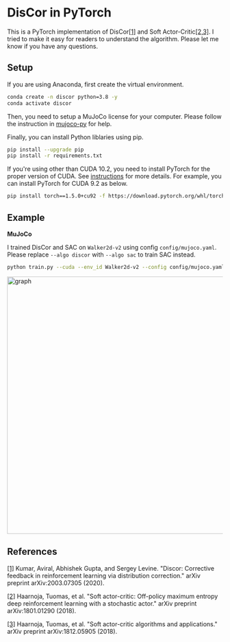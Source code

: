# DisCor in PyTorch
This is a PyTorch implementation of DisCor[[1]](#references) and Soft Actor-Critic[[2,3]](#references). I tried to make it easy for readers to understand the algorithm. Please let me know if you have any questions.


## Setup
If you are using Anaconda, first create the virtual environment.

```bash
conda create -n discor python=3.8 -y
conda activate discor
```

Then, you need to setup a MuJoCo license for your computer. Please follow the instruction in [mujoco-py](https://github.com/openai/mujoco-py
) for help.

Finally, you can install Python liblaries using pip.

```bash
pip install --upgrade pip
pip install -r requirements.txt
```

If you're using other than CUDA 10.2, you need to install PyTorch for the proper version of CUDA. See [instructions](https://pytorch.org/get-started/locally/) for more details. For example, you can install PyTorch for CUDA 9.2 as below.

```bash
pip install torch==1.5.0+cu92 -f https://download.pytorch.org/whl/torch_stable.html
```

## Example

**MuJoCo**

I trained DisCor and SAC on `Walker2d-v2` using config `config/mujoco.yaml`. Please replace `--algo discor` with `--algo sac` to train SAC instead.

```bash
python train.py --cuda --env_id Walker2d-v2 --config config/mujoco.yaml --algo discor
```


<img src="https://user-images.githubusercontent.com/37267851/83949440-c690ec00-a85e-11ea-8272-96183bdf4529.png" title="graph" width=600>


## References
[[1]](https://arxiv.org/abs/2003.07305) Kumar, Aviral, Abhishek Gupta, and Sergey Levine. "Discor: Corrective feedback in reinforcement learning via distribution correction." arXiv preprint arXiv:2003.07305 (2020).

[[2]](https://arxiv.org/abs/1801.01290) Haarnoja, Tuomas, et al. "Soft actor-critic: Off-policy maximum entropy deep reinforcement learning with a stochastic actor." arXiv preprint arXiv:1801.01290 (2018).

[[3]](https://arxiv.org/abs/1812.05905) Haarnoja, Tuomas, et al. "Soft actor-critic algorithms and applications." arXiv preprint arXiv:1812.05905 (2018).
